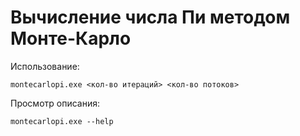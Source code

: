 # Вычисление числа Пи методом Монте-Карло
Использование: 

    montecarlopi.exe <кол-во итераций> <кол-во потоков>
Просмотр описания:

    montecarlopi.exe --help
